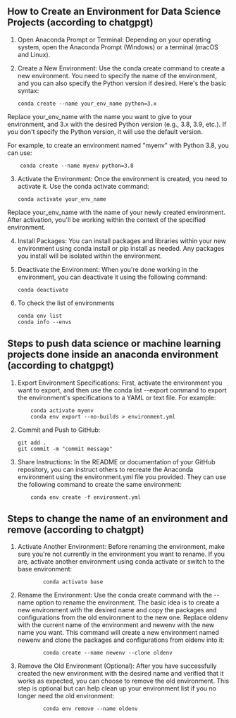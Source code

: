 ## How to Create an Environment for Data Science Projects (according to chatgpgt)

1.  Open Anaconda Prompt or Terminal: Depending on your operating system, open the Anaconda Prompt (Windows) or a terminal (macOS and Linux).

2.  Create a New Environment: Use the conda create command to create a new environment. You need to specify the name of the environment, and you can also specify the Python version if desired. Here's the basic syntax:

        conda create --name your_env_name python=3.x

Replace your_env_name with the name you want to give to your environment, and 3.x with the desired Python version (e.g., 3.8, 3.9, etc.). If you don't specify the Python version, it will use the default version.

For example, to create an environment named "myenv" with Python 3.8, you can use:

        conda create --name myenv python=3.8

3.  Activate the Environment: Once the environment is created, you need to activate it. Use the conda activate command:

        conda activate your_env_name

Replace your_env_name with the name of your newly created environment. After activation, you'll be working within the context of the specified environment.

4.  Install Packages: You can install packages and libraries within your new environment using conda install or pip install as needed. Any packages you install will be isolated within the environment.

5.  Deactivate the Environment: When you're done working in the environment, you can deactivate it using the following command:

        conda deactivate

6.  To check the list of environments

        conda env list
        conda info --envs

## Steps to push data science or machine learning projects done inside an anaconda environment (according to chatgpgt)

1.  Export Environment Specifications:
    First, activate the environment you want to export, and then use the conda list --export command to export the environment's specifications to a YAML or text file. For example:

            conda activate myenv
            conda env export --no-builds > environment.yml

2.  Commit and Push to GitHub:

        git add .
        git commit -m "commit message"

3.  Share Instructions:
    In the README or documentation of your GitHub repository, you can instruct others to recreate the Anaconda environment using the environment.yml file you provided. They can use the following command to create the same environment:

            conda env create -f environment.yml


## Steps to change the name of an environment and remove (according to chatgpt)

1.  Activate Another Environment: Before renaming the environment, make sure you're not currently in the environment you want to rename. If you are, activate another environment using conda activate or switch to the base environment:

                conda activate base

2.  Rename the Environment: Use the conda create command with the --name option to rename the environment. The basic idea is to create a new environment with the desired name and copy the packages and configurations from the old environment to the new one. Replace oldenv with the current name of the environment and newenv with the new name you want. This command will create a new environment named newenv and clone the packages and configurations from oldenv into it:

                conda create --name newenv --clone oldenv

3.  Remove the Old Environment (Optional): After you have successfully created the new environment with the desired name and verified that it works as expected, you can choose to remove the old environment. This step is optional but can help clean up your environment list if you no longer need the old environment:

                conda env remove --name oldenv
